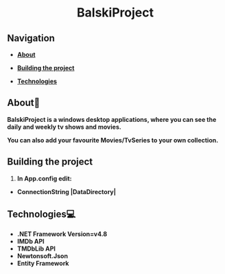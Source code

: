 # <div align="center">BalskiProject</div>

## Navigation

- **[About](#about)**

- **[Building the project](#building-the-project)**

- **[Technologies](#technologies)**

## About📝

**BalskiProject is a windows desktop applications, where you can see the daily and weekly tv shows and movies.**

**You can also add your favourite Movies/TvSeries to your own collection.**

## Building the project

1. **In App.config edit:**

- **ConnectionString |DataDirectory|**

## Technologies💻
- **.NET Framework Version=v4.8**
- **IMDb API**
- **TMDbLib API**
- **Newtonsoft.Json**
- **Entity Framework**
